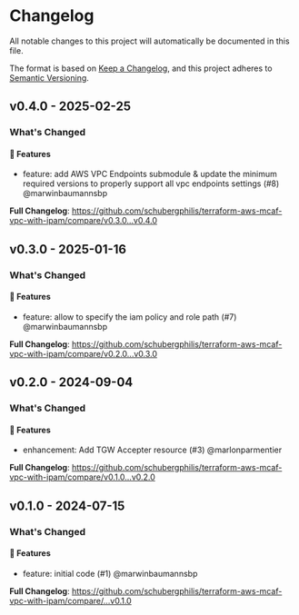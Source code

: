 # Changelog

All notable changes to this project will automatically be documented in this file.

The format is based on [Keep a Changelog](https://keepachangelog.com/en/1.0.0/),
and this project adheres to [Semantic Versioning](https://semver.org/spec/v2.0.0.html).

## v0.4.0 - 2025-02-25

### What's Changed

#### 🚀 Features

* feature: add AWS VPC Endpoints submodule & update the minimum required versions to properly support all vpc endpoints settings (#8) @marwinbaumannsbp

**Full Changelog**: https://github.com/schubergphilis/terraform-aws-mcaf-vpc-with-ipam/compare/v0.3.0...v0.4.0

## v0.3.0 - 2025-01-16

### What's Changed

#### 🚀 Features

* feature: allow to specify the iam policy and role path (#7) @marwinbaumannsbp

**Full Changelog**: https://github.com/schubergphilis/terraform-aws-mcaf-vpc-with-ipam/compare/v0.2.0...v0.3.0

## v0.2.0 - 2024-09-04

### What's Changed

#### 🚀 Features

* enhancement: Add TGW Accepter resource (#3) @marlonparmentier

**Full Changelog**: https://github.com/schubergphilis/terraform-aws-mcaf-vpc-with-ipam/compare/v0.1.0...v0.2.0

## v0.1.0 - 2024-07-15

### What's Changed

#### 🚀 Features

* feature: initial code (#1) @marwinbaumannsbp

**Full Changelog**: https://github.com/schubergphilis/terraform-aws-mcaf-vpc-with-ipam/compare/...v0.1.0
